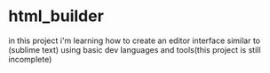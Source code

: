 # html_builder
in this project i'm learning how to create an editor interface similar to (sublime text) using basic dev languages and tools(this project is still incomplete)
